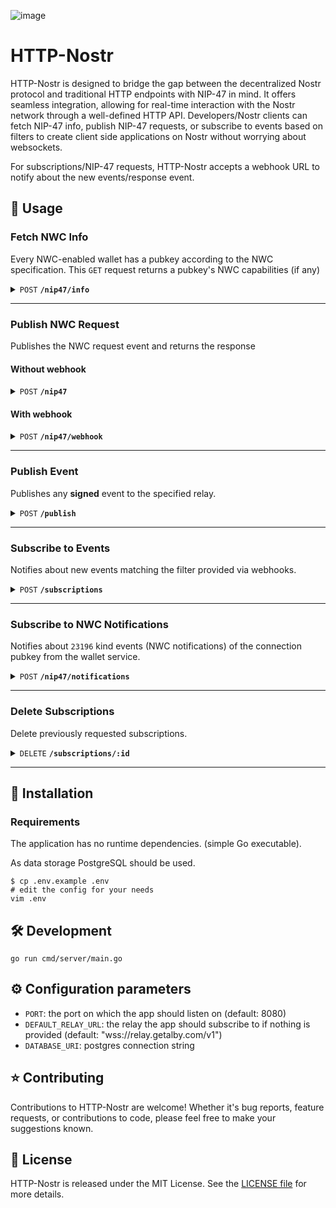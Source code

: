![image](https://github.com/getAlby/http-nostr/assets/64399555/81516030-b3dd-44ab-be4f-5a5edf5dfcdd)

# HTTP-Nostr

HTTP-Nostr is designed to bridge the gap between the decentralized Nostr protocol and traditional HTTP endpoints with NIP-47 in mind. It offers seamless integration, allowing for real-time interaction with the Nostr network through a well-defined HTTP API. Developers/Nostr clients can fetch NIP-47 info, publish NIP-47 requests, or subscribe to events based on filters to create client side applications on Nostr without worrying about websockets.

For subscriptions/NIP-47 requests, HTTP-Nostr accepts a webhook URL to notify about the new events/response event.

<!-- ## 🛝 Try it out

Endpoints:  -->

## 🤙 Usage

### Fetch NWC Info

Every NWC-enabled wallet has a pubkey according to the NWC specification.
This `GET` request returns a pubkey's NWC capabilities (if any)

<details>
<summary>
<code>POST</code> <code><b>/nip47/info</b></code>
</summary>

#### Request Body

| name      |  type     | data type               | description                                                           |
|-----------|-----------|-------------------------|-----------------------------------------------------------------------|
| relayUrl  |  optional | string           | If no relay is provided, it uses the default relay (wss://relay.getalby.com/v1)  |
| walletPubkey  |  required | string   | Pubkey of the NWC Wallet Provider  |

#### Response

```json
{
  "event": {
    "id": "a16ye1391c22xx........xxxxx",
    "pubkey": "a16y69effexxxx........xxxxx",
    "created_at": 1708336682,
    "kind": 13194,
    "tags": [],
    "content": "pay_invoice, pay_keysend, get_balance, get_info, make_invoice, lookup_invoice, list_transactions",
    "sig": "<signature>"
  }
}
```
</details>

------------------------------------------------------------------------------------------

### Publish NWC Request

Publishes the NWC request event and returns the response

#### Without webhook

<details>
<summary>
<code>POST</code> <code><b>/nip47</b></code>
</summary>

#### Request Body

| name      |  type     | data type               | description                                                           |
|-----------|-----------|-------------------------|-----------------------------------------------------------------------|
| relayUrl  |  optional | string           | If no relay is provided, it uses the default relay (wss://relay.getalby.com/v1)  |
| walletPubkey  |  required | string   | Pubkey of the NWC Wallet Provider  |
| event  |  required | JSON object (see [example](#event-example))  | **Signed** request event  |


#### Event Example

```json
{
  "id": "a16ycf4a01bcxx........xxxxx",
  "pubkey": "a16y69effexxxx........xxxxx",
  "created_at": 1700000021,
  "kind": 23194,
  "tags": [
    [
      "p",
      "a16y6sfa01bcxx........xxxxx"
    ]
  ],
  "content": "<encrypted content>",
  "sig":"<signature>"
}
// Source: https://pkg.go.dev/github.com/nbd-wtf/go-nostr@v0.30.0#Event
```

#### Response

```json
{
  "event": {
    "id": "a16ycf4a01bcxx........xxxxx",
    "pubkey": "a16y69effexxxx........xxxxx",
    "created_at": 1709033612,
    "kind": 23195,
    "tags": [
      [
        "p",
        "f490f5xxxxx........xxxxx"
      ],
      [
        "e",
        "a41aefxxxxx........xxxxx"
      ]
    ],
    "content": "<encrypted content>",
    "sig": "<signature>",
  },
  "state": "PUBLISHED"
}
```
</details>

#### With webhook

<details>
<summary>
<code>POST</code> <code><b>/nip47/webhook</b></code>
</summary>

#### Request Body

| name      |  type     | data type               | description                                                           |
|-----------|-----------|-------------------------|-----------------------------------------------------------------------|
| relayUrl  |  optional | string           | If no relay is provided, it uses the default relay (wss://relay.getalby.com/v1)  |
| webhookUrl  |  required | string         | Webhook URL to publish the response event  |
| walletPubkey  |  required | string   | Pubkey of the NWC Wallet Provider  |
| event  |  required | JSON object (see [example](#event-example))  | **Signed** request event  |


#### Response

```json
{
  "state": "WEBHOOK_RECEIVED"
}
```

#### Response to webhook

```json
{
  "id": "a16ycf4a01bcxx........xxxxx",
  "pubkey": "a16y69effexxxx........xxxxx",
  "created_at": 1709033612,
  "kind": 23195,
  "tags": [
    [
      "p",
      "f490f5xxxxx........xxxxx"
    ],
    [
      "e",
      "a41aefxxxxx........xxxxx"
    ]
  ],
  "content": "<encrypted content>",
  "sig": "<signature>",
}
```
</details>

------------------------------------------------------------------------------------------

### Publish Event

Publishes any **signed** event to the specified relay.

<details>
<summary>
<code>POST</code> <code><b>/publish</b></code>
</summary>

#### Request Body

| name      |  type     | data type               | description                                                           |
|-----------|-----------|-------------------------|-----------------------------------------------------------------------|
| relayUrl  |  optional | string           | If no relay is provided, it uses the default relay (wss://relay.getalby.com/v1)  |
| event  |  required | JSON object (see [example](#event-example))  | **Signed** event  |

#### Response

```json
{
  "eventId": "a16ycf4a01bcxx........xxxxx",
  "relayUrl": "wss://relay.custom.com/v1",
  "state": "PUBLISHED",
}
```

</details>

------------------------------------------------------------------------------------------

### Subscribe to Events

Notifies about new events matching the filter provided via webhooks.

<details>
<summary>
<code>POST</code> <code><b>/subscriptions</b></code>
</summary>

#### Request Body

| name      |  type     | data type               | description                                                           |
|-----------|-----------|-------------------------|-----------------------------------------------------------------------|
| relayUrl  |  optional | string           | If no relay is provided, it uses the default relay  |
| webhookUrl  |  required | string         | Webhook URL to publish events |
| filter  |  required | JSON object (see [example](#filter-example)) | Filters to subscribe to |


#### Filter Example

```json
{
  "ids": ["id1", "id2"],
  "kinds": [1,2],
  "authors": ["author1", "author2"],
  "since": 1721212121,
  "until": 1721212121,
  "limit": 10,
  "search": "example search",
  "#tag1": ["value1", "value2"],
  "#tag2": ["value3"],
  "#tag3": ["value4", "value5", "value6"],
}
// Source: https://pkg.go.dev/github.com/nbd-wtf/go-nostr@v0.30.0#Filter
```

#### Response

```json
{
  "subscription_id": "f370d1fc-x0x0-x0x0-x0x0-8f68fa12f32c",
  "webhookUrl": "https://your.webhook.url"
}
```

#### Response to Webhook URL

```json
{
  "id": "a16ycf4a01bcxx........xxxxx",
  "pubkey": "a16y69effexxxx........xxxxx",
  "created_at": 1709033612,
  "kind": 23195,
  "tags": [
    [
      "p",
      "f490f5xxxxx........xxxxx"
    ],
    [
      "e",
      "a41aefxxxxx........xxxxx"
    ]
  ],
  "content": "<encrypted content>",
  "sig": "<signature>"
}
```

</details>

------------------------------------------------------------------------------------------

### Subscribe to NWC Notifications

Notifies about `23196` kind events (NWC notifications) of the connection pubkey from the wallet service.

<details>
<summary>
<code>POST</code> <code><b>/nip47/notifications</b></code>
</summary>

#### Request Body

| name      |  type     | data type               | description                                                           |
|-----------|-----------|-------------------------|-----------------------------------------------------------------------|
| relayUrl  |  optional | string           | If no relay is provided, it uses the default relay  |
| webhookUrl  |  required | string         | Webhook URL to publish events |
| walletPubkey  |  required | string         | Pubkey of the NWC Wallet Provider |
| connectionPubkey  |  required | string         | Public key of the user (derived from secret in NWC connection string) |


#### Response

```json
{
  "subscription_id": "f370d1fc-x0x0-x0x0-x0x0-8f68fa12f32c",
  "webhookUrl": "https://your.webhook.url"
}
```

#### Response to Webhook URL

```json
{
  "id": "a16ycf4a01bcxx........xxxxx",
  "pubkey": "a16y69effexxxx........xxxxx",
  "created_at": 1709033612,
  "kind": 23196,
  "tags": [
    [
      "p",
      "f490f5xxxxx........xxxxx"
    ],
    [
      "e",
      "a41aefxxxxx........xxxxx"
    ]
  ],
  "content": "<encrypted content>",
  "sig": "<signature>"
}
```

</details>

------------------------------------------------------------------------------------------

### Delete Subscriptions

Delete previously requested subscriptions.

<details>
<summary>
<code>DELETE</code> <code><b>/subscriptions/:id</b></code>
</summary>

#### Parameter

| name      |  type     | data type               | description                                                           |
|-----------|-----------|-------------------------|-----------------------------------------------------------------------|
| id  |  required | string           | UUID received on subscribing to a relay  |


#### Response

```json
{
  "message": "Subscription stopped successfully",
  "state": "CLOSED"
}
```
</details>

------------------------------------------------------------------------------------------

## 🚀 Installation

### Requirements

The application has no runtime dependencies. (simple Go executable).

As data storage PostgreSQL should be used.

    $ cp .env.example .env
    # edit the config for your needs
    vim .env

## 🛠️ Development

`go run cmd/server/main.go`

## ⚙️ Configuration parameters

- `PORT`: the port on which the app should listen on (default: 8080)
- `DEFAULT_RELAY_URL`: the relay the app should subscribe to if nothing is provided (default: "wss://relay.getalby.com/v1")
- `DATABASE_URI`: postgres connection string

## ⭐ Contributing

Contributions to HTTP-Nostr are welcome! Whether it's bug reports, feature requests, or contributions to code, please feel free to make your suggestions known.

## 📄 License

HTTP-Nostr is released under the MIT License. See the [LICENSE file](./LICENSE) for more details.
